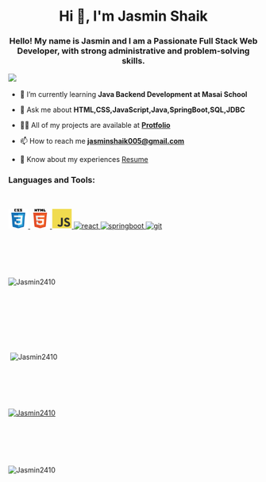 <h1 align="center">Hi 👋, I'm Jasmin Shaik</h1>

<h3 align="center">Hello! My name is Jasmin and I am a Passionate Full Stack Web Developer, with strong administrative and problem-solving skills.</h3>

<div margin="auto" hight="300px" border="1px" solid "green"><img src="https://cdn.dribbble.com/users/4055494/screenshots/15215756/media/d2b66c4ca0192aa26d103448b3d1518b.gif" width=400/></div>



- 🌱 I’m currently learning **Java Backend Development at Masai School**
- 💬 Ask me about  **HTML,CSS,JavaScript,Java,SpringBoot,SQL,JDBC**
- 👨‍💻 All of my projects are available at  **<a href="https://Jasmin2410.github.io/">Protfolio</a>**

- 📫 How to reach me **jasminshaik005@gmail.com**
- 📄 Know about my experiences <a href="https://drive.google.com/file/d/1UPjs4mElLoNl869vxKXq_YCSisOWX8vk/view?usp=share_link">Resume</a>


<h3 align="left">Languages and Tools:</h3>
<br/>

<p align="left"> <a href="https://www.w3schools.com/css/" target="_blank" rel="noreferrer"> <img  src="https://raw.githubusercontent.com/devicons/devicon/master/icons/css3/css3-original-wordmark.svg" alt="css3" width="40" height="40" margin/> <a href="https://www.w3.org/html/" target="_blank" rel="noreferrer"> <img src="https://raw.githubusercontent.com/devicons/devicon/master/icons/html5/html5-original-wordmark.svg" alt="html5" width="40" height="40" gap="250px"/> </a> <a href="https://developer.mozilla.org/en-US/docs/Web/JavaScript" target="_blank" rel="noreferrer"> <img src="https://raw.githubusercontent.com/devicons/devicon/master/icons/javascript/javascript-original.svg" alt="javascript" width="40" height="40" gap="250px"/> </a> <a href="https://reactjs.org/" target="_blank" rel="noreferrer"> <img src="https://tse4.mm.bing.net/th?id=OIP.i41rp67jWgPhhHbxC617lgAAAA&pid=Api&P=0" alt="react" width="40" height="40" gap="250px"/> </a> <a href="https://redux.js.org" target="_blank" rel="noreferrer"> <img src="https://tse1.mm.bing.net/th?id=OIP.Yr6ftuHXFm6cvu7ZEwlnUgHaHa&pid=Api&P=0" alt="springboot" width="40" height="40" gap="250px"/> </a>
 </a> <a href="https://git-scm.com/" target="_blank" rel="noreferrer"> <img src="https://tse3.mm.bing.net/th?id=OIP.-UxRkS1XKkPRaBTG5aGVSAHaHa&pid=Api&P=0" alt="git" width="40" height="40" gap="250px"/> </a>
</p>
<br></br>
<br></br>
<p><img align="left" src="https://github-readme-stats.vercel.app/api/top-langs?username=Jasmin2410&show_icons=true&locale=en&layout=compact" alt="Jasmin2410" /></p>
<br></br>
<br></br>
<br></br>
<br></br>
<p>&nbsp;<img align="center" src="https://github-readme-stats.vercel.app/api?username=Jasmin2410&show_icons=true&locale=en" alt="Jasmin2410" /></p>
<br></br>
<br></br>

<p align="left"> <a href="https://github.com/ryo-ma/github-profile-trophy"><img src="https://github-profile-trophy.vercel.app/?username=Jasmin2410" alt="Jasmin2410" /></a> </p>
<br></br>
<br></br>
<p><img align="center" src="https://github-readme-streak-stats.herokuapp.com/?user=Jasmin2410&" alt="Jasmin2410" /></p>


